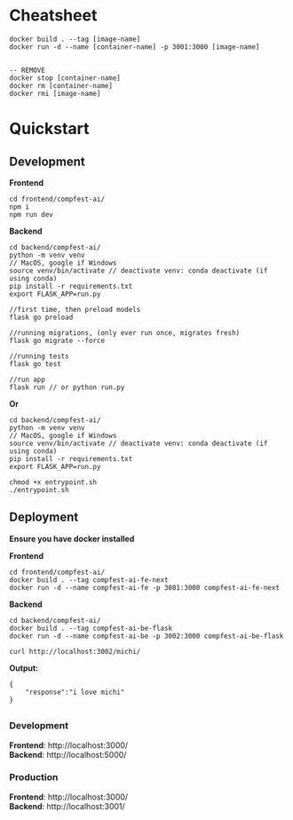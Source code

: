 # Cheatsheet

```
docker build . --tag [image-name]
docker run -d --name [container-name] -p 3001:3000 [image-name]


-- REMOVE
docker stop [container-name]
docker rm [container-name]
docker rmi [image-name]
```

# Quickstart

## Development

**Frontend**

```
cd frontend/compfest-ai/
npm i
npm run dev
```

**Backend**

```
cd backend/compfest-ai/
python -m venv venv
// MacOS, google if Windows
source venv/bin/activate // deactivate venv: conda deactivate (if using conda)
pip install -r requirements.txt
export FLASK_APP=run.py

//first time, then preload models
flask go preload

//running migrations, (only ever run once, migrates fresh)
flask go migrate --force

//running tests
flask go test

//run app
flask run // or python run.py
```

**Or**

```
cd backend/compfest-ai/
python -m venv venv
// MacOS, google if Windows
source venv/bin/activate // deactivate venv: conda deactivate (if using conda)
pip install -r requirements.txt
export FLASK_APP=run.py

chmod +x entrypoint.sh
./entrypoint.sh
```

## Deployment

**Ensure you have docker installed**

**Frontend**

```
cd frontend/compfest-ai/
docker build . --tag compfest-ai-fe-next
docker run -d --name compfest-ai-fe -p 3001:3000 compfest-ai-fe-next
```

**Backend**

```
cd backend/compfest-ai/
docker build . --tag compfest-ai-be-flask
docker run -d --name compfest-ai-be -p 3002:3000 compfest-ai-be-flask
```

```
curl http://localhost:3002/michi/
```

**Output:**

```
{
    "response":"i love michi"
}
```

##

### Development

**Frontend**: http://localhost:3000/
<br/>
**Backend**: http://localhost:5000/

### Production

**Frontend**: http://localhost:3000/
<br/>
**Backend**: http://localhost:3001/
